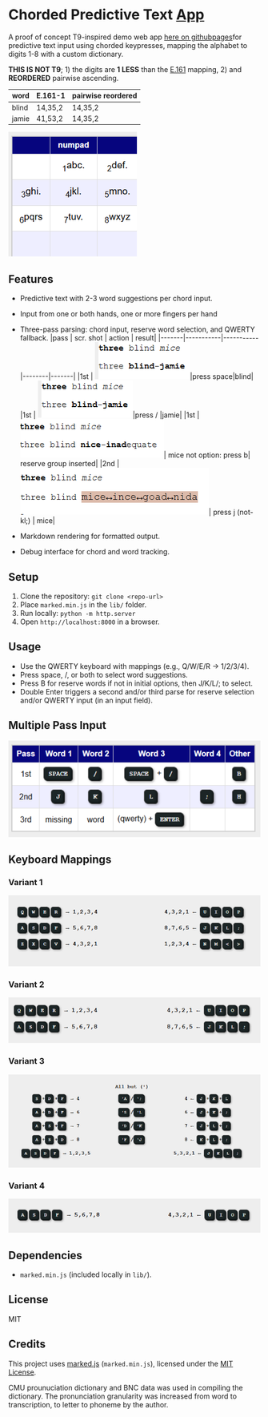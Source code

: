 
# Chorded Predictive Text [App](https://davedplg.github.io/predsteno/)


A proof of concept T9-inspired demo web app [here on githubpages](https://davedplg.github.io/predsteno/
)for predictive text input using chorded keypresses, mapping the alphabet to digits 1-8 with a custom dictionary. 

**THIS IS NOT T9**; 1) the digits are **1 LESS** than the [E.161](https://en.wikipedia.org/wiki/E.161)  mapping, 2) and **REORDERED** pairwise ascending.  

|word     | E.161-1| pairwise reordered|
|----     |------- |-------------------|
|blind    | 14,35,2|14,35,2            |
|jamie    | 41,53,2|14,35,2            |

![e.161](/numpad.png)
## Features
- Predictive text with 2-3 word suggestions per chord input.

- Input from one or both hands, one or more fingers per hand
- Three-pass parsing: chord input, reserve word selection, and QWERTY fallback.
 |pass   | scr. shot | action | result|
|-------|-----------|-----------|--------|-------|
|1st    | ![word options](/blindPressSpace.png)|press space|blind|
|1st    | ![word options](/blindPressSpace.png)|press /    |jamie|
|1st    |![nice needs b](/nicePressB.png)| mice not option: press b| reserve group inserted|
|2nd    |![mice needs j](/micePressJ.png)| press j (not-kl;) | mice| 
- Markdown rendering for formatted output.
- Debug interface for chord and word tracking.

## Setup
1. Clone the repository: `git clone <repo-url>`
2. Place `marked.min.js` in the `lib/` folder.
3. Run locally: `python -m http.server`
4. Open `http://localhost:8000` in a browser.

## Usage
- Use the QWERTY keyboard with mappings (e.g., Q/W/E/R → 1/2/3/4).
- Press space, /, or both to select word suggestions.
- Press B for reserve words if not in initial options, then J/K/L/; to select.
- Double Enter triggers a second and/or third parse for reserve selection and/or QWERTY input (in an input field).
## Multiple Pass Input
![more than one pass](/3-Passes.png)
## Keyboard Mappings

### Variant 1
![keys to digits](/variant1.png)
### Variant 2
![keys to digits](/variant2.png)
### Variant 3
![keys to digits](/variant3.png)
### Variant 4
![keys to digits](/variant4.png)


## Dependencies
- `marked.min.js` (included locally in `lib/`).

## License
MIT


## Credits
This project uses [marked.js](https://github.com/markedjs/marked) (`marked.min.js`), licensed under the [MIT License](https://github.com/markedjs/marked/blob/master/LICENSE.md).


CMU prounuciation dictionary and BNC data was used in compiling the dictionary.  The pronunciation granularity was increased from word to transcription, to letter to phoneme by the author.

